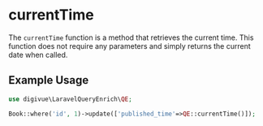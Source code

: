 # currentTime

The `currentTime` function is a method that retrieves the current time. This function does not require any parameters
and simply returns the current date when called.

## Example Usage

```php
use digivue\LaravelQueryEnrich\QE;

Book::where('id', 1)->update(['published_time'=>QE::currentTime()]);
```